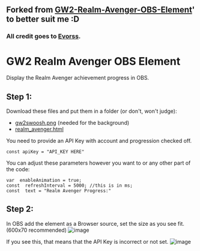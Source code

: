## Forked from [GW2-Realm-Avenger-OBS-Element](https://github.com/Evorss/GW2-Realm-Avenger-OBS-Element)' to better suit me :D
### All credit goes to [Evorss](https://github.com/Evorss/).

# GW2 Realm Avenger OBS Element
 
Display the Realm Avenger achievement progress in OBS.

## Step 1:

Download these files and put them in a folder (or don't, won't judge):
 - [gw2swoosh.png](https://github.com/Evorss/GW2-Realm-Avenger-OBS-Element/blob/main/gw2swoosh.png
   "gw2swoosh.png") (needed for the background)
 - [realm_avenger.html](https://github.com/Evorss/GW2-Realm-Avenger-OBS-Element/blob/main/realm_avenger.html
   "realm_avenger.html")

You need to provide an API Key with account and progression checked off.

    const apiKey = "API_KEY HERE"
You can adjust these parameters however you want to or any other part of the code:

    var  enableAnimation = true;
    const  refreshInterval = 5000; //this is in ms;
    const  text = "Realm Avenger Progress:"

## Step 2:
In OBS add the element as a Browser source, set the size as you see fit. (600x70 recommended)
![image](https://github.com/Evorss/GW2-Realm-Avenger-OBS-Element/assets/28312930/560c3452-24eb-4dbc-8feb-cb64c5d5a446)

If you see this, that means that the API Key is incorrect or not set.
![image](https://github.com/Evorss/GW2-Realm-Avenger-OBS-Element/assets/28312930/94cee704-f736-4310-b0ab-ccea6435fb94)

